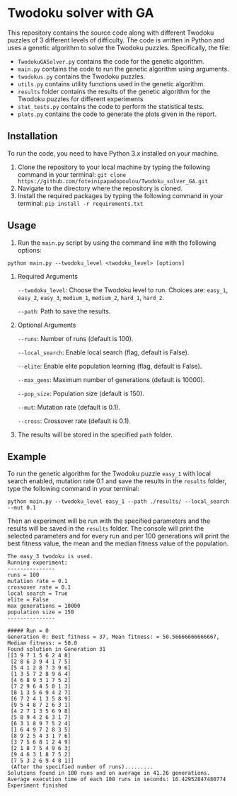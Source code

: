 # Twodoku solver with GA 
This repository contains the source code along with different Twodoku puzzles of 3 different levels of difficulty. The code is written in Python and uses a genetic algorithm to solve the Twodoku puzzles.
Specifically, the file:
* `TwodokuGASolver.py` contains the code for the genetic algorithm.
* `main.py` contains the code to run the genetic algorithm using arguments.
* `twodokus.py` contains the Twodoku puzzles.
* `utils.py` contains utility functions used in the genetic algorithm.
* `results` folder contains the results of the genetic algorithm for the Twodoku puzzles for different experiments
* `stat_tests.py` contains the code to perform the statistical tests.
* `plots.py` contains the code to generate the plots given in the report.

## Installation

To run the code, you need to have Python 3.x installed on your machine.

1. Clone the repository to your local machine by typing the following command in your terminal:
```git clone https://github.com/foteinipapadopoulou/Twodoku_solver_GA.git```
3. Navigate to the directory where the repository is cloned.
4. Install the required packages by typing the following command in your terminal:
```pip install -r requirements.txt```

## Usage
1. Run the `main.py` script by using the command line with the following options:

```python main.py --twodoku_level <twodoku_level> [options]```
   1. Required Arguments
        
      `--twodoku_level`: Choose the Twodoku level to run. Choices are: `easy_1`, `easy_2`, `easy_3`, `medium_1`, `medium_2`, `hard_1`, `hard_2`.
      
      `--path`: Path to save the results.
   2. Optional Arguments
   
       `--runs`: Number of runs (default is 100).

       `--local_search`: Enable local search (flag, default is False).
      
       `--elite`: Enable elite population learning (flag, default is False).
       
       `--max_gens`: Maximum number of generations (default is 10000).
       
       `--pop_size`: Population size (default is 150).
       
       `--mut`: Mutation rate (default is 0.1).
       
       `--cross`: Crossover rate (default is 0.1).

2. The results will be stored in the specified `path` folder.

## Example
To run the genetic algorithm for the Twodoku puzzle `easy_1` with local search enabled, mutation rate 0.1 and save the results in the `results` folder, type the following command in your terminal:

```python main.py --twodoku_level easy_1 --path ./results/ --local_search --mut 0.1```

Then an experiment will be run with the specified parameters and the results will be saved in the `results` folder. The console will print the selected parameters and for every run and per 100 generations will print the best fitness value, the mean and the median fitness value of the population.
```
The easy_3 twodoku is used.
Running experiment:
---------------
runs = 100
mutation rate = 0.1
crossover rate = 0.1
local search = True
elite = False
max generations = 10000
population size = 150
---------------

##### Run = 0
Generation 0: Best fitness = 37, Mean fitness: = 50.56666666666667, Median fitness: = 50.0
Found solution in Generation 31
[[3 9 7 1 5 6 2 4 8]
 [2 8 6 3 9 4 1 7 5]
 [5 4 1 2 8 7 3 9 6]
 [1 3 5 7 2 8 9 6 4]
 [4 6 8 9 3 1 7 5 2]
 [7 2 9 6 4 5 8 1 3]
 [8 1 3 5 6 9 4 2 7]
 [6 7 2 4 1 3 5 8 9]
 [9 5 4 8 7 2 6 3 1]
 [4 2 7 1 3 5 6 9 8]
 [5 8 9 4 2 6 3 1 7]
 [6 3 1 8 9 7 5 2 4]
 [1 6 4 9 7 2 8 3 5]
 [8 9 2 5 4 3 1 7 6]
 [3 7 5 6 8 1 2 4 9]
 [2 1 8 7 5 4 9 6 3]
 [9 4 6 3 1 8 7 5 2]
 [7 5 3 2 6 9 4 8 1]]
 (After the specified number of runs).........
Solutions found in 100 runs and on average in 41.26 generations.
Average execution time of each 100 runs in seconds: 16.42952847480774
Experiment finished
```
